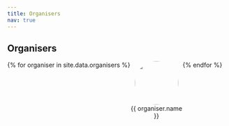 ```yaml
---
title: Organisers
nav: true
---
```


## Organisers

<div style="display: flex; flex-wrap: wrap;">
{% for organiser in site.data.organisers %}
<div style="flex: 0 0 120px; text-align: center;">
<img src="images/{{ organiser.photo }}" style="width: 100px; height: 100px; border-radius: 50%;">
<div>
{{ organiser.name }}
</div>
</div>
{% endfor %}
</div>
